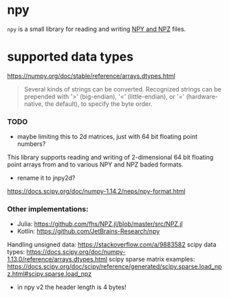 # npy

`npy` is a small library for reading and writing 
[NPY and NPZ](https://numpy.org/devdocs/reference/generated/numpy.lib.format.html)
files.

# supported data types
https://numpy.org/doc/stable/reference/arrays.dtypes.html

> Several kinds of strings can be converted. Recognized strings can be prepended
> with '>' (big-endian), '<' (little-endian), or '=' (hardware-native, the
> default), to specify the byte order.



### TODO
* maybe limiting this to 2d matrices, just with 64 bit floating point numbers?

This library supports reading and writing of 2-dimensional 64 bit floating point
arrays from and to various NPY and NPZ baded formats.

* rename it to jnpy2d? 

https://docs.scipy.org/doc/numpy-1.14.2/neps/npy-format.html

### Other implementations:

* Julia: https://github.com/fhs/NPZ.jl/blob/master/src/NPZ.jl
* Kotlin: https://github.com/JetBrains-Research/npy

Handling unsigned data: https://stackoverflow.com/a/9883582
scipy data types: https://docs.scipy.org/doc/numpy-1.13.0/reference/arrays.dtypes.html
scipy sparse matrix examples: https://docs.scipy.org/doc/scipy/reference/generated/scipy.sparse.load_npz.html#scipy.sparse.load_npz

* in npy v2 the header length is 4 bytes!
